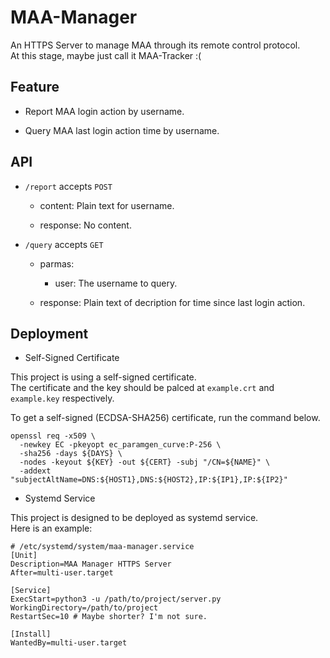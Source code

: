 # MAA-Manager

An HTTPS Server to manage MAA through its remote control protocol.  
At this stage, maybe just call it MAA-Tracker :(

## Feature

- Report MAA login action by username.

- Query MAA last login action time by username.

## API

- `/report` accepts `POST`

    - content: Plain text for username.

    - response: No content.

- `/query` accepts `GET`

    - parmas:

        - user: The username to query.

    - response: Plain text of decription for time since last login action.

## Deployment

- Self-Signed Certificate

This project is using a self-signed certificate.  
The certificate and the key should be palced at `example.crt` and `example.key` respectively.

To get a self-signed (ECDSA-SHA256) certificate, run the command below.

    openssl req -x509 \
      -newkey EC -pkeyopt ec_paramgen_curve:P-256 \
      -sha256 -days ${DAYS} \
      -nodes -keyout ${KEY} -out ${CERT} -subj "/CN=${NAME}" \
      -addext "subjectAltName=DNS:${HOST1},DNS:${HOST2},IP:${IP1},IP:${IP2}"

- Systemd Service

This project is designed to be deployed as systemd service.  
Here is an example:

    # /etc/systemd/system/maa-manager.service
    [Unit]
    Description=MAA Manager HTTPS Server
    After=multi-user.target
    
    [Service]
    ExecStart=python3 -u /path/to/project/server.py
    WorkingDirectory=/path/to/project
    RestartSec=10 # Maybe shorter? I'm not sure.
    
    [Install]
    WantedBy=multi-user.target
